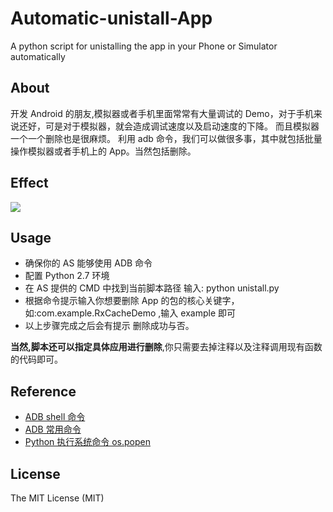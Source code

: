 # Automatic-unistall-App
A python script for unistalling  the  app  in your Phone or  Simulator automatically

## About 
开发 Android 的朋友,模拟器或者手机里面常常有大量调试的 Demo，对于手机来说还好，可是对于模拟器，就会造成调试速度以及启动速度的下降。
而且模拟器一个一个删除也是很麻烦。
利用 adb 命令，我们可以做很多事，其中就包括批量操作模拟器或者手机上的 App。当然包括删除。

## Effect

![](http://7xrl8j.com1.z0.glb.clouddn.com/Use.gif)

## Usage

*  确保你的 AS 能够使用 ADB 命令
*  配置 Python 2.7 环境
*  在 AS 提供的 CMD 中找到当前脚本路径 输入: python unistall.py
*  根据命令提示输入你想要删除 App 的包的核心关键字，如:com.example.RxCacheDemo ,输入 example 即可
*  以上步骤完成之后会有提示 删除成功与否。

**当然,脚本还可以指定具体应用进行删除**,你只需要去掉注释以及注释调用现有函数的代码即可。

## Reference
* [ADB shell 命令](http://imsardine.simplbug.com/note/android/adb/commands/pm.html)
* [ADB 常用命令](https://segmentfault.com/a/1190000000426049)
* [Python 执行系统命令 os.popen](http://www.cnblogs.com/HQMIS/archive/2013/02/03/2890892.html)

## License

The MIT License (MIT)






